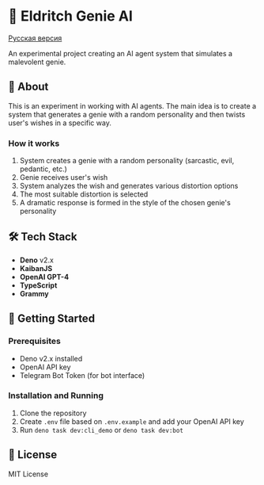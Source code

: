 # 🧞 Eldritch Genie AI

[Русская версия](README_RU.md)

An experimental project creating an AI agent system that simulates a malevolent genie.

## 🎯 About

This is an experiment in working with AI agents. The main idea is to create a system that generates a genie with a random personality and then twists user's wishes in a specific way.

### How it works

1. System creates a genie with a random personality (sarcastic, evil, pedantic, etc.)
2. Genie receives user's wish
3. System analyzes the wish and generates various distortion options
4. The most suitable distortion is selected
5. A dramatic response is formed in the style of the chosen genie's personality

## 🛠 Tech Stack

- **Deno** v2.x
- **KaibanJS**
- **OpenAI GPT-4**
- **TypeScript**
- **Grammy**

## 🚀 Getting Started

### Prerequisites

- Deno v2.x installed
- OpenAI API key
- Telegram Bot Token (for bot interface)

### Installation and Running

1. Clone the repository
2. Create `.env` file based on `.env.example` and add your OpenAI API key
3. Run `deno task dev:cli_demo` or `deno task dev:bot`

## 📝 License

MIT License
